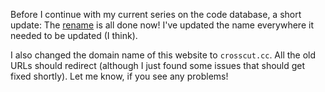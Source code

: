 Before I continue with my current series on the code database, a short update:
The [rename](/daily/2024-12-25) is all done now! I've updated the name
everywhere it needed to be updated (I think).

I also changed the domain name of this website to `crosscut.cc`. All the old
URLs should redirect (although I just found some issues that should get fixed
shortly). Let me know, if you see any problems!

